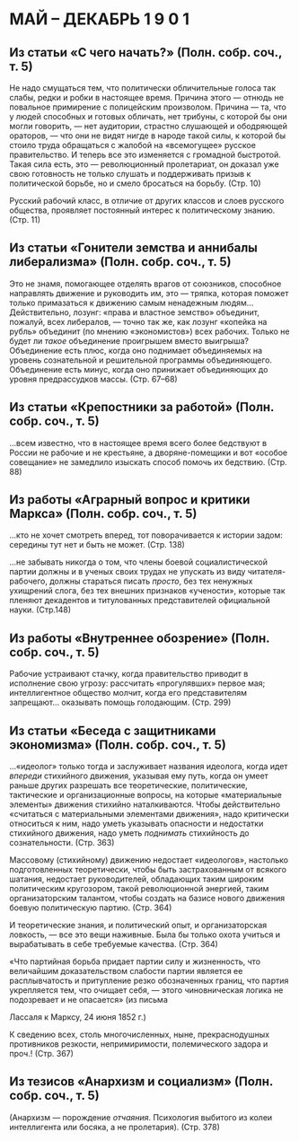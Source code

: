 # МАЙ – ДЕКАБРЬ 1 9 0 1

## Из статьи «**С чего начать?»** (Полн. собр. соч., т. 5)

Не надо смущаться тем, что политически обличительные голоса так слабы, редки и робки в настоящее время. Причина этого — отнюдь не повальное примирение с полицейским произволом. Причина — та, что у людей способных и готовых обличать, нет трибуны, с которой бы они могли говорить, — нет аудитории, страстно слушающей и ободряющей ораторов, — что они не видят нигде в народе такой силы, к которой бы стоило труда обращаться с жалобой на «всемогущее» русское правительство. И теперь все это изменяется с громадной быстротой. Такая сила есть, это — революционный пролетариат, он доказал уже свою готовность не только слушать и поддерживать призыв к политической борьбе, но и смело бросаться на борьбу. (Стр. 10)

Русский рабочий класс, в отличие от других классов и слоев русского общества, проявляет постоянный интерес к политическому знанию. (Стр. 11)

## Из статьи «Гонители земства и аннибалы либерализма» (Полн. собр. соч., т. 5)

Это не знамя, помогающее отделять врагов от союзников, способное направлять движение и руководить им, это — тряпка, которая поможет только примазаться к движению самым ненадежным людям… Действительно, лозунг: «права и властное земство» объединит, пожалуй, всех либералов, — точно так же, как лозунг «копейка на рубль» объединит (по мнению «экономистов») всех рабочих. Только не будет ли _такое_ объединение проигрышем вместо выигрыша? Объединение есть плюс, когда оно поднимает объединяемых на уровень сознательной и решительной программы объединяющего. Объединение есть минус, когда оно принижает объединяющих до уровня предрассудков массы. (Стр. 67–68)

## Из статьи **«Крепостники за работой»** (Полн. собр. соч., т. 5)

…всем известно, что в настоящее время всего более бедствуют в России не рабочие и не крестьяне, а дворяне-помещики и вот «особое совещание» не замедлило изыскать способ помочь их бедствию. (Стр. 88)

## Из работы «Аграрный вопрос и критики Маркса» (Полн. собр. соч., т. 5)

…кто не хочет смотреть вперед, тот поворачивается к истории задом: середины тут нет и быть не может. (Стр. 138)

…не забывать никогда о том, что члены боевой социалистической партии должны и в ученых своих трудах не упускать из виду читателя-рабочего, должны стараться писать _просто_, без тех ненужных ухищрений слога, без тех внешних признаков «учености», которые так пленяют декадентов и титулованных представителей официальной науки. (Стр.148)

## Из работы **«Внутреннее обозрение»** (Полн. собр. соч., т. 5)

Рабочие устраивают стачку, когда правительство приводит в исполнение свою угрозу: рассчитать «прогулявших» первое мая; интеллигентное общество молчит, когда его представителям запрещают… оказывать помощь голодающим. (Стр. 299)

## Из статьи «Беседа с защитниками экономизма» (Полн. собр. соч., т. 5)

…«идеолог» только тогда и заслуживает названия идеолога, когда идет _впереди_ стихийного движения, указывая ему путь, когда он умеет раньше других разрешать все теоретические, политические, тактические и организационные вопросы, на которые «материальные элементы» движения стихийно наталкиваются. Чтобы действительно «считаться с материальными элементами движения», надо критически относиться к ним, надо уметь указывать опасности и недостатки стихийного движения, надо уметь _поднимать_ стихийность до сознательности. (Стр. 363)

Массовому (стихийному) движению недостает «идеологов», настолько подготовленных теоретически, чтобы быть застрахованным от всякого шатания, недостает руководителей, обладающих таким широким политическим кругозором, такой революционной энергией, таким организаторским талантом, чтобы создать на базисе нового движения боевую политическую партию. (Стр. 364)

И теоретические знания, и политический опыт, и организаторская ловкость, — все это вещи наживные. Была бы только охота учиться и вырабатывать в себе требуемые качества. (Стр. 364)

«Что партийная борьба придает партии силу и жизненность, что величайшим доказательством слабости партии является ее расплывчатость и притупление резко обозначенных границ, что партия укрепляется тем, что очищает себя, — этого чиновническая логика не подозревает и не опасается» (из письма

Лассаля к Марксу, 24 июня 1852 г.)

К сведению всех, столь многочисленных, ныне, прекраснодушных противников резкости, непримиримости, полемического задора и проч.! (Стр. 367)

## Из тезисов **«Анархизм и социализм»** (Полн. собр. соч., т. 5)

(Анархизм — порождение _отчаяния_. Психология выбитого из колеи интеллигента или босяка, а не пролетария). (Стр. 378)